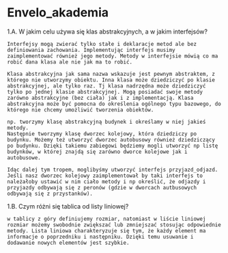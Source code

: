 # Envelo_akademia


1.A. W jakim celu używa się klas abstrakcyjnych, a w jakim interfejsów?

	Interfejsy mogą zwierać tylko stałe i deklaracje metod ale bez definiowania zachowania. Implementując interfejs musimy zaimplementować również jego metody. Metody w interfejsie mówią co ma robić dana klasa ale nie jak ma to robić. 

	Klasa abstrakcyjna jak sama nazwa wskazuje jest pewnym abstraktem, z którego nie utworzymy obiektu. Inna klasa może dziedziczyć po klasie abstrakcyjnej, ale tylko raz. Tj klasa nadrzędna może dziedziczyć tylko po jednej klasie abstrakcyjnej. Mogą posiadać swoje metody zarówno abstrakcyjne (bez ciała) jak i z implementacją. Klasa abstrakcyjna może być pomocna do określenia ogólnego typu bazowego, do którego nie chcemy umożliwić tworzenia obiektów. 
	
	np. tworzymy klasę abstrakcyjną budynek i określamy w niej jakieś metody. 
	Następnie tworzymy klasę dworzec kolejowy, która dziedziczy po budynku. Możemy też utworzyć dworzec autobusowy również dziedziczący po budynku. Dzięki takiemu zabiegowi będziemy mogli utworzyć np listę budynków, w której znajdą się zarówno dworce kolejowe jak i autobusowe. 
	
	Idąc dalej tym tropem, moglibyśmy utworzyć interfejs przyjazd_odjazd. Jeśli nasz dworzec kolejowy zaimplementował by taki interfejs to należałoby ustawić w nim ciało metody i np określić, że odjazdy i przyjazdy odbywają się z peronów (gdzie w dworcach autbusowych odbywają się z przystanków). 

	

1.B. Czym różni się tablica od listy liniowej?

	w tablicy z góry definiujemy rozmiar, natomiast w liście liniowej rozmiar możemy swobodnie zwiększać lub zmniejszać stosując odpowiednie metody. Lista liniowa charakteryzuje się tym, że każdy element ma informacje o poprzedniku i następniku. Dzięki temu usuwanie i dodawanie nowych elementów jest szybkie.  
